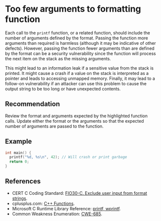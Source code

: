 # Too few arguments to formatting function
Each call to the `printf` function, or a related function, should include the number of arguments defined by the format. Passing the function more arguments than required is harmless (although it may be indicative of other defects). However, passing the function fewer arguments than are defined by the format can be a security vulnerability since the function will process the next item on the stack as the missing arguments.

This might lead to an information leak if a sensitive value from the stack is printed. It might cause a crash if a value on the stack is interpreted as a pointer and leads to accessing unmapped memory. Finally, it may lead to a follow-on vulnerability if an attacker can use this problem to cause the output string to be too long or have unexpected contents.


## Recommendation
Review the format and arguments expected by the highlighted function calls. Update either the format or the arguments so that the expected number of arguments are passed to the function.


## Example

```cpp
int main() {
  printf("%d, %s\n", 42); // Will crash or print garbage
  return 0;
}

```

## References
* CERT C Coding Standard: [FIO30-C. Exclude user input from format strings](https://www.securecoding.cert.org/confluence/display/c/FIO30-C.+Exclude+user+input+from+format+strings).
* cplusplus.com: [C++ Functions](http://www.tutorialspoint.com/cplusplus/cpp_functions.htm).
* Microsoft C Runtime Library Reference: [printf, wprintf](https://docs.microsoft.com/en-us/cpp/c-runtime-library/reference/printf-printf-l-wprintf-wprintf-l).
* Common Weakness Enumeration: [CWE-685](https://cwe.mitre.org/data/definitions/685.html).
